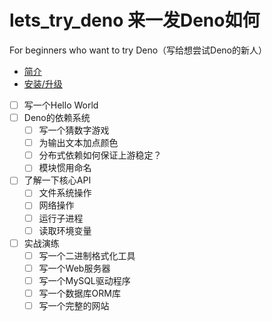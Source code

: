 # lets_try_deno 来一发Deno如何
For beginners who want to try Deno（写给想尝试Deno的新人）

* [简介](简介.md)
* [安装/升级](chapters/install.md)
* [ ] 写一个Hello World
* [ ] Deno的依赖系统
  * [ ] 写一个猜数字游戏
  * [ ] 为输出文本加点颜色
  * [ ] 分布式依赖如何保证上游稳定？
  * [ ] 模块惯用命名
* [ ] 了解一下核心API
  * [ ] 文件系统操作
  * [ ] 网络操作
  * [ ] 运行子进程
  * [ ] 读取环境变量
* [ ] 实战演练
  * [ ] 写一个二进制格式化工具
  * [ ] 写一个Web服务器
  * [ ] 写一个MySQL驱动程序
  * [ ] 写一个数据库ORM库
  * [ ] 写一个完整的网站
